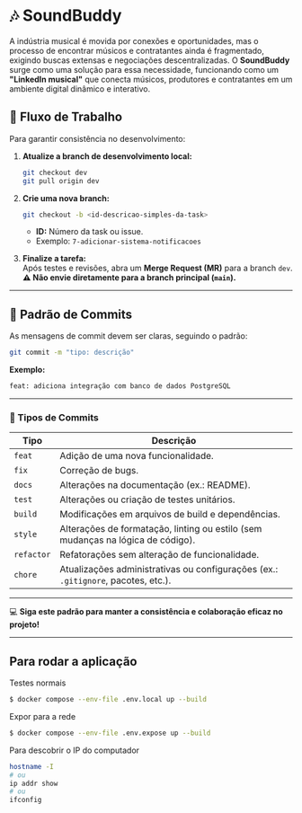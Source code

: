 # 🎶 SoundBuddy

A indústria musical é movida por conexões e oportunidades, mas o processo de encontrar músicos e contratantes ainda é fragmentado, exigindo buscas extensas e negociações descentralizadas. O **SoundBuddy** surge como uma solução para essa necessidade, funcionando como um **"LinkedIn musical"** que conecta músicos, produtores e contratantes em um ambiente digital dinâmico e interativo.

## 🔄 Fluxo de Trabalho

Para garantir consistência no desenvolvimento:

1. **Atualize a branch de desenvolvimento local:**

   ```bash
   git checkout dev
   git pull origin dev
   ```

2. **Crie uma nova branch:**

   ```bash
   git checkout -b <id-descricao-simples-da-task>
   ```

   - **ID:** Número da task ou issue.
   - Exemplo: `7-adicionar-sistema-notificacoes`

3. **Finalize a tarefa:**  
   Após testes e revisões, abra um **Merge Request (MR)** para a branch `dev`.  
   **⚠️ Não envie diretamente para a branch principal (`main`).**

---

## 📝 Padrão de Commits

As mensagens de commit devem ser claras, seguindo o padrão:

```bash
git commit -m "tipo: descrição"
```

**Exemplo:**

```bash
feat: adiciona integração com banco de dados PostgreSQL
```

---

### 📂 Tipos de Commits

| Tipo       | Descrição                                                                         |
| ---------- | --------------------------------------------------------------------------------- |
| `feat`     | Adição de uma nova funcionalidade.                                                |
| `fix`      | Correção de bugs.                                                                 |
| `docs`     | Alterações na documentação (ex.: README).                                         |
| `test`     | Alterações ou criação de testes unitários.                                        |
| `build`    | Modificações em arquivos de build e dependências.                                 |
| `style`    | Alterações de formatação, linting ou estilo (sem mudanças na lógica de código).   |
| `refactor` | Refatorações sem alteração de funcionalidade.                                     |
| `chore`    | Atualizações administrativas ou configurações (ex.: `.gitignore`, pacotes, etc.). |

---

💻 **Siga este padrão para manter a consistência e colaboração eficaz no projeto!**

---

## Para rodar a aplicação

Testes normais

```bash
$ docker compose --env-file .env.local up --build
```

Expor para a rede

```bash
$ docker compose --env-file .env.expose up --build
```

Para descobrir o IP do computador

```bash
hostname -I
# ou
ip addr show
# ou
ifconfig
```

